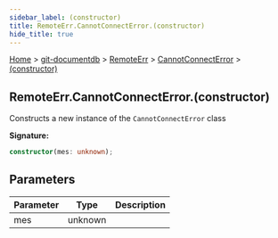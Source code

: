 ```yaml
---
sidebar_label: (constructor)
title: RemoteErr.CannotConnectError.(constructor)
hide_title: true
---
```


[Home](./index.md) &gt; [git-documentdb](./git-documentdb.md) &gt; [RemoteErr](./git-documentdb.remoteerr.md) &gt; [CannotConnectError](./git-documentdb.remoteerr.cannotconnecterror.md) &gt; [(constructor)](./git-documentdb.remoteerr.cannotconnecterror._constructor_.md)

## RemoteErr.CannotConnectError.(constructor)

Constructs a new instance of the `CannotConnectError` class

<b>Signature:</b>

```typescript
constructor(mes: unknown);
```

## Parameters

|  Parameter | Type | Description |
|  --- | --- | --- |
|  mes | unknown |  |

